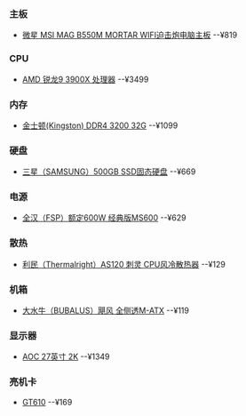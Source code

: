 ### 主板
- <a href="https://item.jd.com/100013779406.html">微星 MSI MAG B550M MORTAR WIFI迫击炮电脑主板</a> --¥819     
### CPU
- <a href="https://item.jd.com/100006391096.html#product-detail">AMD 锐龙9 3900X 处理器</a> --¥3499   
### 内存
- <a href="https://item.jd.com/100007628368.html?extension_id=eyJhZCI6IiIsImNoIjoiIiwic2hvcCI6IiIsInNrdSI6IiIsInRzIjoiIiwidW5pcWlkIjoie1wiY2xpY2tfaWRcIjpcImQ3NGFiMmI2LWYwZjgtNDhhYi05MjRhLTQ2N2JhOTBmODA4ZlwiLFwicG9zX2lkXCI6XCIxNTBcIixcInNpZFwiOlwiOGE2Yzc0MTctYWI3Yi00Y2ViLWI1MGItNDY4ZDdmYTA5OWRkXCIsXCJza3VfaWRcIjpcIjEwMDAwNzYyODM2OFwifSJ9&jd_pop=d74ab2b6-f0f8-48ab-924a-467ba90f808f&abt=3">金士顿(Kingston) DDR4 3200 32G</a> --¥1099  
### 硬盘
- <a href="https://https://item.jd.com/100003181110.html?extension_id=eyJhZCI6IiIsImNoIjoiIiwic2hvcCI6IiIsInNrdSI6IiIsInRzIjoiIiwidW5pcWlkIjoie1wiY2xpY2tfaWRcIjpcImU0ZjRmMmZmLTFmMzUtNDk3Ni04ZTk1LWU5NTZkMDVjZDNlNVwiLFwicG9zX2lkXCI6XCIxNTBcIixcInNpZFwiOlwiOTQ3ZGZkODctYzRmZi00ODBhLWFiMzktNDBiNDIwMTdjYzRiXCIsXCJza3VfaWRcIjpcIjEwMDAwMzE4MTExMFwifSJ9&jd_pop=e4f4f2ff-1f35-4976-8e95-e956d05cd3e5&abt=3">三星（SAMSUNG）500GB SSD固态硬盘</a> --¥669
### 电源
- <a href="https://item.jd.com/7404000.html?extension_id=eyJhZCI6IiIsImNoIjoiIiwic2hvcCI6IiIsInNrdSI6IiIsInRzIjoiIiwidW5pcWlkIjoie1wiY2xpY2tfaWRcIjpcImMyODY5YWVhLTdlNzctNDA4Ny1iOTExLTM1ZDUzNzE4OWEzNFwiLFwicG9zX2lkXCI6XCIxNTBcIixcInNpZFwiOlwiOTkyOWFhNDItYjZjZS00ZTIxLWI3Y2UtYjZmZmVmZDBhZTg2XCIsXCJza3VfaWRcIjpcIjc0MDQwMDBcIn0ifQ==&jd_pop=c2869aea-7e77-4087-b911-35d537189a34&abt=3#crumb-wrap">全汉（FSP）额定600W 经典版MS600</a> --¥629 
### 散热
- <a href="https://item.jd.com/100004036677.html?extension_id=eyJhZCI6IiIsImNoIjoiIiwic2hvcCI6IiIsInNrdSI6IiIsInRzIjoiIiwidW5pcWlkIjoie1wiY2xpY2tfaWRcIjpcIjdjNGMzYTdhLTRmYzctNDVkYS04OGQ2LTE2MjgzOWNkNTE5OVwiLFwicG9zX2lkXCI6XCIxNTBcIixcInNpZFwiOlwiMTJhOWNmNzQtMjQ5Yi00OGU2LWEyY2UtNzY4MzAzMDY3MzlmXCIsXCJza3VfaWRcIjpcIjEwMDAwNDAzNjY3N1wifSJ9&jd_pop=7c4c3a7a-4fc7-45da-88d6-162839cd5199&abt=3#crumb-wrap">利民（Thermalright）AS120 刺灵 CPU风冷散热器</a> --¥129 
### 机箱
- <a href="https://item.jd.com/100011074364.html?cu=true&utm_source=zhuanlan.zhihu.com&utm_medium=tuiguang&utm_campaign=t_1001542270_1000160176_0_1914716844&utm_term=2c7f372e6563427cab5d8c2211ec4c1c#crumb-wrap">大水牛（BUBALUS）飓风 全侧透M-ATX</a> --¥119  
### 显示器
- <a href="https://item.jd.com/6241719.html">AOC 27英寸 2K</a> --¥1349
### 亮机卡
- <a href="https://item.jd.com/59942862895.html">GT610</a> --¥169
